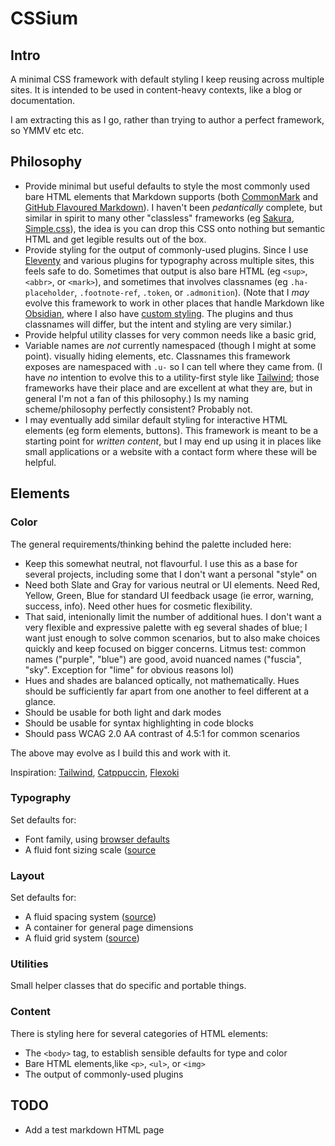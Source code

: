 # CSSium

## Intro

A minimal CSS framework with default styling I keep reusing across multiple
sites. It is intended to be used in content-heavy contexts, like a blog or
documentation.

I am extracting this as I go, rather than trying to author a perfect framework,
so YMMV etc etc.

## Philosophy

- Provide minimal but useful defaults to style the most commonly used bare HTML
  elements that Markdown supports (both
  [CommonMark](https://spec.commonmark.org/0.31.2/) and [GitHub Flavoured
  Markdown](https://github.github.com/gfm/)). I haven't been _pedantically_
  complete, but similar in spirit to many other "classless" frameworks (eg
  [Sakura](https://oxal.org/projects/sakura/),
  [Simple.css](https://simplecss.org)), the idea is you can drop this CSS onto
  nothing but semantic HTML and get legible results out of the box.
- Provide styling for the output of commonly-used plugins. Since I use
  [Eleventy](https://www.11ty.dev/) and various plugins for typography across
  multiple sites, this feels safe to do. Sometimes that output is also bare HTML
  (eg `<sup>`, `<abbr>`, or `<mark>`), and sometimes that involves classnames (eg
  `.ha-placeholder`, `.footnote-ref`, `.token`, or `.admonition`). (Note that I
  _may_ evolve this framework to work in other places that handle Markdown like
  [Obsidian](https://obsidian.md), where I also have [custom
  styling](https://github.com/dlimeb/dotfiles). The plugins and thus classnames
  will differ, but the intent and styling are very similar.)
- Provide helpful utility classes for very common needs like a basic grid,
- Variable names are _not_ currently namespaced (though I might at some point).
  visually hiding elements, etc. Classnames this framework exposes are namespaced
  with `.u-` so I can tell where they came from. (I have _no_ intention to evolve
  this to a utility-first style like [Tailwind](https://tailwindcss.com/);
  those frameworks have their place and are excellent at what they are, but in
  general I'm not a fan of this philosophy.) Is my naming scheme/philosophy
  perfectly consistent? Probably not.
- I may eventually add similar default styling for interactive HTML elements
  (eg form elements, buttons). This framework is meant to be a starting point for
  _written content_, but I may end up using it in places like small applications
  or a website with a contact form where these will be helpful.

## Elements

### Color

The general requirements/thinking behind the palette included here:

- Keep this somewhat neutral, not flavourful. I use this as a base for several
  projects, including some that I don't want a personal "style" on
- Need both Slate and Gray for various neutral or UI elements. Need Red,
  Yellow, Green, Blue for standard UI feedback usage (ie error, warning, success,
  info). Need other hues for cosmetic flexibility.
- That said, intenionally limit the number of additional hues. I don't want a
  very flexible and expressive palette with eg several shades of blue; I want
  just enough to solve common scenarios, but to also make choices quickly and
  keep focused on bigger concerns. Litmus test: common names ("purple", "blue")
  are good, avoid nuanced names ("fuscia", "sky". Exception for "lime" for
  obvious reasons lol)
- Hues and shades are balanced optically, not mathematically. Hues should be
  sufficiently far apart from one another to feel different at a glance.
- Should be usable for both light and dark modes
- Should be usable for syntax highlighting in code blocks
- Should pass WCAG 2.0 AA contrast of 4.5:1 for common scenarios

The above may evolve as I build this and work with it.

Inspiration: [Tailwind](https://tailwindcss.com/docs/colors),
[Catppuccin](https://github.com/catppuccin),
[Flexoki](https://stephango.com/flexoki)

### Typography

Set defaults for:

- Font family, using [browser defaults](https://modernfontstacks.com)
- A fluid font sizing scale ([source](https://utopia.fyi/type/calculator/)

### Layout

Set defaults for:

- A fluid spacing system ([source](https://utopia.fyi/space/calculator/))
- A container for general page dimensions
- A fluid grid system ([source](https://utopia.fyi/grid/calculator/))

### Utilities

Small helper classes that do specific and portable things.

### Content

There is styling here for several categories of HTML elements:

- The `<body>` tag, to establish sensible defaults for type and color
- Bare HTML elements,like `<p>`, `<ul>`, or `<img>`
- The output of commonly-used plugins

## TODO

- Add a test markdown HTML page
